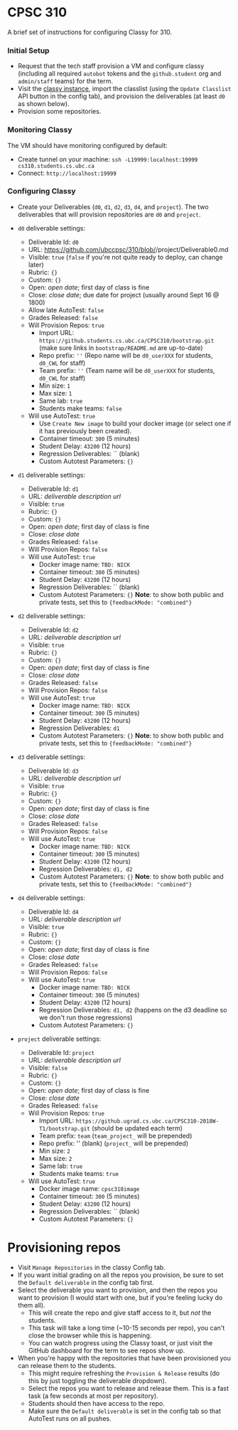 # CPSC 310

A brief set of instructions for configuring Classy for 310.

### Initial Setup

* Request that the tech staff provision a VM and configure classy (including all required `autobot` tokens and the `github.student` org and `admin/staff` teams) for the term.
* Visit the [classy instance](https://cs310.students.cs.ubc.ca), import the classlist (using the `Update Classlist` API button in the config tab), and provision the deliverables (at least `d0` as shown below).
* Provision some repositories.

<!--
* Request a VM from the tech staff by emailing `help@cs`.
* Request a GitHub org from the tech staff by emailing `help@cs`.
	* In the org settings (under Member Privileges):
		* `Allow members to delete or transfer repositories for this organization` should be `false`.
		* `Allow members to change repository visibilities for this organization` should be `false`.
		* `Allow forking of private repositories` should be `false`.
		* Create a `staff` team; add all TAs to this team.
		* Create an `admin` team; add all faculty and `autobot` to this team.
* Install Classy on the VM using the other instructions in this directory.
-->

### Monitoring Classy

The VM should have monitoring configured by default:

* Create tunnel on your machine: `ssh -L19999:localhost:19999 cs310.students.cs.ubc.ca`
* Connect: `http://localhost:19999`

### Configuring Classy

* Create your Deliverables (`d0`, `d1`, `d2`, `d3`, `d4`, and `project`). The two deliverables that will provision repositories are `d0` and `project`.

* `d0` deliverable settings:
	* Deliverable Id: `d0`
	* URL: https://github.com/ubccpsc/310/blob/<TERM BRANCH HERE>/project/Deliverable0.md
	* Visible: `true` (`false` if you're not quite ready to deploy, can change later)
	* Rubric: `{}`
	* Custom: `{}`
	* Open: _open date_; first day of class is fine
	* Close: _close date_; due date for project (usually around Sept 16 @ 1800)
    * Allow late AutoTest: `false`
	* Grades Released: `false`
	* Will Provision Repos: `true`
		* Import URL: `https://github.students.cs.ubc.ca/CPSC310/bootstrap.git` (make sure links in `bootstrap/README.md` are up-to-date)
		* Repo prefix: `''` (Repo name will be `d0_userXXX` for students, `d0_CWL` for staff)
		* Team prefix: `''` (Team name will be `d0_userXXX` for students, `d0_CWL` for staff)
		* Min size: `1`
		* Max size: `1`
		* Same lab: `true`
		* Students make teams: `false`
	* Will use AutoTest: `true`
		* Use `Create New image` to build your docker image (or select one if it has previously been created).
		* Container timeout: `300` (5 minutes)
		* Student Delay: `43200` (12 hours)
		* Regression Deliverables: `` (blank)
		* Custom Autotest Parameters: `{}`
* `d1` deliverable settings:
	* Deliverable Id: `d1`
	* URL: _deliverable description url_
	* Visible: `true`
	* Rubric: `{}`
	* Custom: `{}`
	* Open: _open date_; first day of class is fine
	* Close: _close date_
	* Grades Released: `false`
	* Will Provision Repos: `false`
	* Will use AutoTest: `true`
		* Docker image name: `TBD: NICK`
		* Container timeout: `300` (5 minutes)
		* Student Delay: `43200` (12 hours)
		* Regression Deliverables: `` (blank)
		* Custom Autotest Parameters: `{}` **Note**: to show both public and private tests, set this to `{feedbackMode: "combined"}`
* `d2` deliverable settings:
	* Deliverable Id: `d2`
	* URL: _deliverable description url_
	* Visible: `true`
	* Rubric: `{}`
	* Custom: `{}`
	* Open: _open date_; first day of class is fine
	* Close: _close date_
	* Grades Released: `false`
	* Will Provision Repos: `false`
	* Will use AutoTest: `true`
		* Docker image name: `TBD: NICK`
		* Container timeout: `300` (5 minutes)
		* Student Delay: `43200` (12 hours)
		* Regression Deliverables: `d1` 
		* Custom Autotest Parameters: `{}` **Note**: to show both public and private tests, set this to `{feedbackMode: "combined"}`
* `d3` deliverable settings:
	* Deliverable Id: `d3`
	* URL: _deliverable description url_
	* Visible: `true`
	* Rubric: `{}`
	* Custom: `{}`
	* Open: _open date_; first day of class is fine
	* Close: _close date_
	* Grades Released: `false`
	* Will Provision Repos: `false`
	* Will use AutoTest: `true`
		* Docker image name: `TBD: NICK`
		* Container timeout: `300` (5 minutes)
		* Student Delay: `43200` (12 hours)
		* Regression Deliverables: `d1, d2`
		* Custom Autotest Parameters: `{}` **Note**: to show both public and private tests, set this to `{feedbackMode: "combined"}`
* `d4` deliverable settings:
	* Deliverable Id: `d4`
	* URL: _deliverable description url_
	* Visible: `true`
	* Rubric: `{}`
	* Custom: `{}`
	* Open: _open date_; first day of class is fine
	* Close: _close date_
	* Grades Released: `false`
	* Will Provision Repos: `false`
	* Will use AutoTest: `true`
		* Docker image name: `TBD: NICK`
		* Container timeout: `300` (5 minutes)
		* Student Delay: `43200` (12 hours)
		* Regression Deliverables: `d1, d2` (happens on the d3 deadline so we don't run those regressions)
		* Custom Autotest Parameters: `{}`
* `project` deliverable settings:
	* Deliverable Id: `project`
	* URL: _deliverable description url_
	* Visible: `false`
	* Rubric: `{}`
	* Custom: `{}`
	* Open: _open date_; first day of class is fine
	* Close: _close date_
	* Grades Released: `false`
	* Will Provision Repos: `true`
		* Import URL: `https://github.ugrad.cs.ubc.ca/CPSC310-2018W-T1/bootstrap.git` (should be updated each term)
		* Team prefix: `team` (`team_project_` will be prepended)
		* Repo prefix: '' (blank) (`project_` will be prepended)
		* Min size: `2`
		* Max size: `2`
		* Same lab: `true`
		* Students make teams: `true`
	* Will use AutoTest: `true`
		* Docker image name: `cpsc310image`
		* Container timeout: `300` (5 minutes)
		* Student Delay: `43200` (12 hours)
		* Regression Deliverables: `` (blank)
		* Custom Autotest Parameters: `{}`

# Provisioning repos

* Visit `Manage Repositories` in the classy Config tab.
* If you want initial grading on all the repos you provision, be sure to set the `Default deliverable` in the config tab first.
* Select the deliverable you want to provision, and then the repos you want to provision (I would start with one, but if you're feeling lucky do them all). 
	* This will create the repo and give staff access to it, but _not_ the students. 
	* This task will take a long time (~10-15 seconds per repo), you can't close the browser while this is happening.
	* You can watch progress using the Classy toast, or just visit the GitHub dashboard for the term to see repos show up.
* When you're happy with the repositories that have been provisioned you can release them to the students. 
	* This might require refreshing the `Provision & Release` results (do this by just toggling the deliverable dropdown).
	* Select the repos you want to release and release them. This is a fast task (a few seconds at most per repository).
	* Students should then have access to the repo.
	* Make sure the `Default deliverable` is set in the config tab so that AutoTest runs on all pushes.

